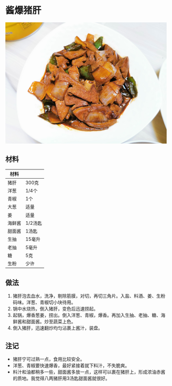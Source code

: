 # 酱爆猪肝

![](Images/酱爆猪肝.jpg)

## 材料

| 材料 |   |
| --- | --- |
| 猪肝 | 300克 |
| 洋葱 | 1/4个 |
| 青椒 | 1个 |
| 大葱 | 适量 |
| 姜 | 适量 |
| 海鲜酱 | 1/2汤匙 |
| 甜面酱 | 1汤匙 |
| 生抽 | 15毫升 |
| 老抽 | 5毫升 |
| 糖 | 5克 |
| 生粉 | 少许 |

## 做法

1. 猪肝泡去血水，洗净，剔除筋膜，对切，再切三角片。入盐、料酒、姜、生粉码味。洋葱、青椒切小块待用。
2. 锅中水烧热，倒入猪肝，变色后迅速捞起。
3. 起锅，爆香葱姜，捞出。倒入洋葱、青椒，爆香。再加入生抽、老抽、糖、海鲜酱和甜面酱。炒至蔬菜上色。
4. 倒入猪肝，迅速翻炒均匀沾裹上酱汁，装盘。

## 注记

- 猪肝宁可过熟一点，食用比较安全。
- 洋葱、青椒要快速爆香，最好紧接着就下料汁，不失脆爽。
- 料汁和油都稍多一些，甜面酱多放一点，这样可以裹在猪肝上，形成浓油赤酱的质地。我觉得八两猪肝用3汤匙甜面酱就很好。

